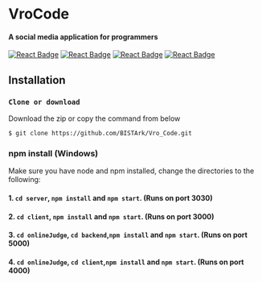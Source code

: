 # VroCode
#### A social media application for programmers
[![React Badge](http://img.shields.io/badge/Client%20-React-blue?style=for-the-badge&logo=react)](https://reactjs.org/)
[![React Badge](http://img.shields.io/badge/Backend%20-Node-green?style=for-the-badge&logo=node.js)](https://reactjs.org/)
[![React Badge](http://img.shields.io/badge/Database%20-MongoDB-darkgreen?style=for-the-badge&logo=mongodb)](https://reactjs.org/)
[![React Badge](http://img.shields.io/badge/Server%20-Express-black?style=for-the-badge&logo=express)](https://reactjs.org/)


## Installation
### `Clone or download`
Download the zip or copy the command from below
``` terminal
$ git clone https://github.com/BISTArk/Vro_Code.git
```
### npm install (Windows)
Make sure you have node and npm installed, change the directories to the following:
#### 1. `cd server`,  `npm install` and  `npm start`. (Runs on port 3030)
#### 2. `cd client`, `npm install` and `npm start`. (Runs on port 3000)
#### 3. `cd onlineJudge`, `cd backend`,`npm install` and `npm start`. (Runs on port 5000)
#### 4. `cd onlineJudge`, `cd client`,`npm install` and `npm start`. (Runs on port 4000)



